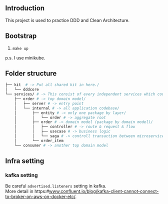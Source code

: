 ## Introduction

This project is used to practice DDD and Clean Architecture.  

## Bootstrap

1. `make up`

p.s. I use minikube.

## Folder structure

```sh
├── kit  # -> Put all shared kit in here./
│   └── dddcore
└── services/ # -> This consist of every independent services which could be developed alone./
    ├── order # -> top domain model/
    │   ├── server # -> entry point
    │   └── internal # -> all application codebase/
    │       ├── entity # -> only one package by layer/
    │       │   └── order # -> aggregate root
    │       ├── order # -> domain model (package by domain model)/
    │       │   ├── controller # -> route & request & flow
    │       │   ├── usecase # -> business logic
    │       │   └── saga # -> controll transaction between microservices
    │       └── order_item
    └── consumer # -> another top domain model
```

## Infra setting

### kafka setting

Be careful `advertised.listeners` setting in kafka.  
More detail in https:#www.confluent.io/blog/kafka-client-cannot-connect-to-broker-on-aws-on-docker-etc/.  